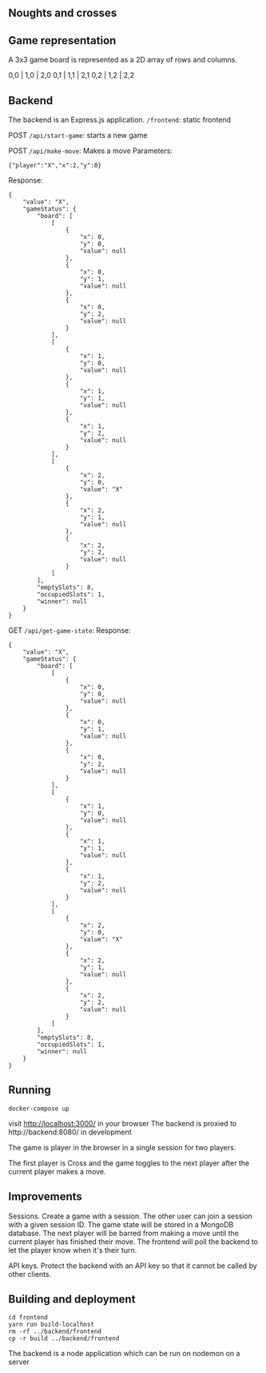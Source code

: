 
## Noughts and crosses
## Game representation
A 3x3 game board is represented as a 2D array of rows and columns.

0,0 | 1,0 | 2,0
0,1 | 1,1 | 2,1
0,2 | 1,2 | 2,2


## Backend
The backend is an Express.js application. 
`/frontend`: static frontend

POST `/api/start-game`: starts a new game

POST `/api/make-move`: Makes a move
Parameters:
```
{"player":"X","x":2,"y":0}
```

Response:
```
{
    "value": "X",
    "gameStatus": {
        "board": [
            [
                {
                    "x": 0,
                    "y": 0,
                    "value": null
                },
                {
                    "x": 0,
                    "y": 1,
                    "value": null
                },
                {
                    "x": 0,
                    "y": 2,
                    "value": null
                }
            ],
            [
                {
                    "x": 1,
                    "y": 0,
                    "value": null
                },
                {
                    "x": 1,
                    "y": 1,
                    "value": null
                },
                {
                    "x": 1,
                    "y": 2,
                    "value": null
                }
            ],
            [
                {
                    "x": 2,
                    "y": 0,
                    "value": "X"
                },
                {
                    "x": 2,
                    "y": 1,
                    "value": null
                },
                {
                    "x": 2,
                    "y": 2,
                    "value": null
                }
            ]
        ],
        "emptySlots": 8,
        "occupiedSlots": 1,
        "winner": null
    }
}
```

GET `/api/get-game-state`: 
Response:
```
{
    "value": "X",
    "gameStatus": {
        "board": [
            [
                {
                    "x": 0,
                    "y": 0,
                    "value": null
                },
                {
                    "x": 0,
                    "y": 1,
                    "value": null
                },
                {
                    "x": 0,
                    "y": 2,
                    "value": null
                }
            ],
            [
                {
                    "x": 1,
                    "y": 0,
                    "value": null
                },
                {
                    "x": 1,
                    "y": 1,
                    "value": null
                },
                {
                    "x": 1,
                    "y": 2,
                    "value": null
                }
            ],
            [
                {
                    "x": 2,
                    "y": 0,
                    "value": "X"
                },
                {
                    "x": 2,
                    "y": 1,
                    "value": null
                },
                {
                    "x": 2,
                    "y": 2,
                    "value": null
                }
            ]
        ],
        "emptySlots": 8,
        "occupiedSlots": 1,
        "winner": null
    }
}
```

## Running
```
docker-compose up
```

visit [http://localhost:3000/](http://localhost:3000/) in your browser
The backend is proxied to http://backend:8080/ in development

The game is player in the browser in a single session for two players.

The first player is Cross and the game toggles to the next player after the current player makes a move.

## Improvements
Sessions. Create a game with a session. The other user can join a session with a given session ID. The game state will be stored in a MongoDB database. The next player will be barred from making a move until the current player has finished their move. The frontend will poll the backend to let the player know when it's their turn.

API keys. Protect the backend with an API key so that it cannot be called by other clients. 


## Building and deployment
```
cd frontend
yarn run build-localhost
rm -rf ../backend/frontend
cp -r build ../backend/frontend
```
The backend is a node application which can be run on nodemon on a server